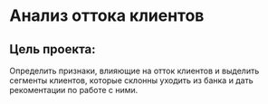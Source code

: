 # Анализ оттока клиентов

## Цель проекта: 
Определить признаки, влияющие на отток клиентов и выделить сегменты клиентов, которые склонны уходить из банка и дать рекоментации по работе с ними.
